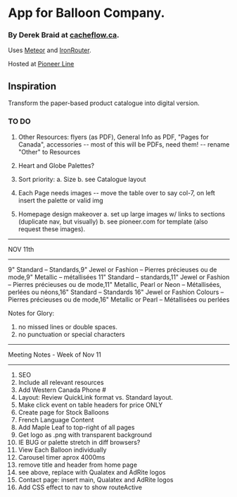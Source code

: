 # App for Balloon Company.  

### By Derek Braid at [cacheflow.ca](http://cacheflow.ca).

Uses [Meteor](http://meteor.com) and [IronRouter](https://github.com/EventedMind/iron-router).

Hosted at [Pioneer Line](http://pioneerline.ca) 

## Inspiration

Transform the paper-based product catalogue into digital version.

### TO DO 


1. Other Resources: flyers (as PDF), General Info as PDF, "Pages for Canada", accessories 
-- most of this will be PDFs, need them!
-- rename "Other" to Resources 

2.  Heart and Globe Palettes?

3.  Sort priority: 
  a.  Size
  b.  see Catalogue layout

4.  Each Page needs images
-- move the table over to say col-7, on left insert the palette or valid img

5.  Homepage design makeover
  a.  set up large images w/ links to sections (duplicate nav, but visually)
  b.  see pioneer.com for template (also request these images).

***************************
  NOV 11th
***************************

9" Standard – Standards,9" Jewel or Fashion – Pierres précieuses ou de mode,9" Metallic – métallisées
11" Standard – standards,11" Jewel or Fashion – Pierres précieuses ou de mode,11" Metallic, Pearl or Neon – Métallisées, perlées ou néons,16" Standard – Standards
16" Jewel or Fashion Colours – Pierres précieuses ou de mode,16" Metallic or Pearl – Métallisées ou perlées


Notes for Glory: 

1.  no missed lines or double spaces. 
2.  no punctuation or special characters




******************************************************
Meeting Notes - Week of Nov 11
******************************************************

1.  SEO 
2.  Include all relevant resources 
3.  Add Western Canada Phone #
4.  Layout: Review QuickLink format vs. Standard layout.
5.  Make click event on table headers for price ONLY
6.  Create page for Stock Balloons
7.  French Language Content
8.  Add Maple Leaf to top-right of all pages
9.  Get logo as .png with transparent background
10. IE BUG or palette stretch in diff browsers?  
11. View Each Balloon individually 
12. Carousel timer aprox 4000ms
13. remove title and header from home page
14. see above, replace with Qualatex and AdRite logos
15. Contact page: insert main, Qualatex and AdRite logos 
16. Add CSS effect to nav to show routeActive















